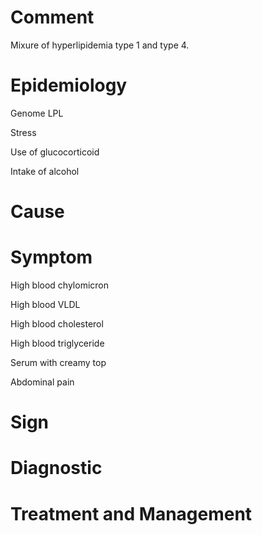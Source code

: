 # Comment

Mixure of hyperlipidemia type 1 and type 4.

# Epidemiology

Genome LPL

Stress

Use of glucocorticoid

Intake of alcohol

# Cause

# Symptom

High blood chylomicron

High blood VLDL

High blood cholesterol

High blood triglyceride

Serum with creamy top

Abdominal pain

# Sign

# Diagnostic

# Treatment and Management
